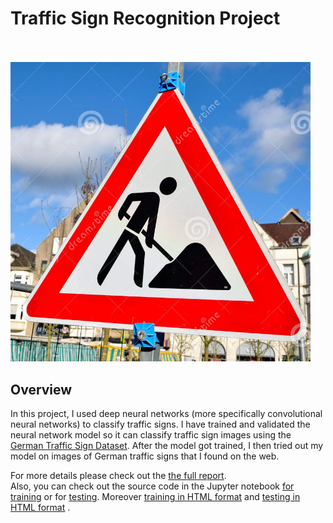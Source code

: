 # Traffic Sign Recognition Project

<br> <br>
<img src="German_Traffic_Signs_from_Web/25.jpg" width="480" alt="Combined Image" />

Overview
---
In this project, I used deep neural networks (more specifically convolutional neural networks) to classify traffic signs. I have trained and validated the neural network model so it can classify traffic sign images using the [German Traffic Sign Dataset](http://benchmark.ini.rub.de/?section=gtsrb&subsection=dataset). After the model got trained, I then tried out my model on images of German traffic signs that I found on the web.

For more details please check out the [the full report](https://github.com/wafarag/Traffic-Sign-Classifier/blob/master/P2%20Traffic%20Sign%20Project%20Report%20ver%202.0.pdf). <br> 
Also, you can check out the source code in the Jupyter notebook [for training](https://github.com/wafarag/Traffic-Sign-Classifier/blob/master/Traffic_Sign_Classifier_Training%2Bver%2B2.0.ipynb) or for [testing](https://github.com/wafarag/Traffic-Sign-Classifier/blob/master/Traffic_Sign_Classifier_Tester%2Bver%2B1.0.ipynb). Moreover [training in HTML format](https://github.com/wafarag/Traffic-Sign-Classifier/blob/master/Traffic_Sign_Classifier_Training%2Bver%2B2.0.html) and [testing in HTML format](https://github.com/wafarag/Traffic-Sign-Classifier/blob/master/Traffic_Sign_Classifier_Tester%2Bver%2B2.0.html) .